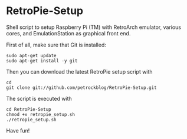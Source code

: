 RetroPie-Setup
==============

Shell script to setup Raspberry Pi (TM) with RetroArch emulator, various cores, and EmulationStation as graphical front end.

First of all, make sure that Git is installed:

```shell
sudo apt-get update
sudo apt-get install -y git
```

Then you can download the latest RetroPie setup script with

```shell
cd
git clone git://github.com/petrockblog/RetroPie-Setup.git
```

The script is executed with 

```shell
cd RetroPie-Setup
chmod +x retropie_setup.sh
./retropie_setup.sh
```

Have fun!
